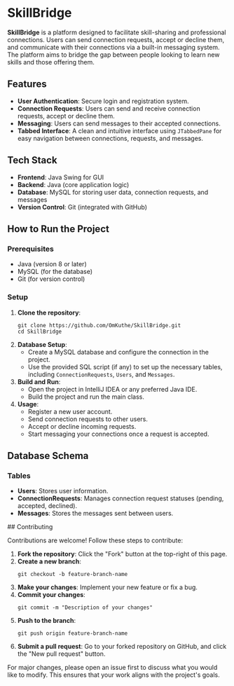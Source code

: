 # SkillBridge

<p><strong>SkillBridge</strong> is a platform designed to facilitate skill-sharing and professional connections. Users can send connection requests, accept or decline them, and communicate with their connections via a built-in messaging system. The platform aims to bridge the gap between people looking to learn new skills and those offering them.</p>

## Features

<ul>
  <li><strong>User Authentication</strong>: Secure login and registration system.</li>
  <li><strong>Connection Requests</strong>: Users can send and receive connection requests, accept or decline them.</li>
  <li><strong>Messaging</strong>: Users can send messages to their accepted connections.</li>
  <li><strong>Tabbed Interface</strong>: A clean and intuitive interface using <code>JTabbedPane</code> for easy navigation between connections, requests, and messages.</li>
</ul>

## Tech Stack

<ul>
  <li><strong>Frontend</strong>: Java Swing for GUI</li>
  <li><strong>Backend</strong>: Java (core application logic)</li>
  <li><strong>Database</strong>: MySQL for storing user data, connection requests, and messages</li>
  <li><strong>Version Control</strong>: Git (integrated with GitHub)</li>
</ul>

## How to Run the Project

### Prerequisites
<ul>
  <li>Java (version 8 or later)</li>
  <li>MySQL (for the database)</li>
  <li>Git (for version control)</li>
</ul>

### Setup

<ol>
  <li><strong>Clone the repository</strong>:
    <pre><code>git clone https://github.com/OmKuthe/SkillBridge.git
cd SkillBridge</code></pre>
  </li>

  <li><strong>Database Setup</strong>:
    <ul>
      <li>Create a MySQL database and configure the connection in the project.</li>
      <li>Use the provided SQL script (if any) to set up the necessary tables, including <code>ConnectionRequests</code>, <code>Users</code>, and <code>Messages</code>.</li>
    </ul>
  </li>

  <li><strong>Build and Run</strong>:
    <ul>
      <li>Open the project in IntelliJ IDEA or any preferred Java IDE.</li>
      <li>Build the project and run the main class.</li>
    </ul>
  </li>

  <li><strong>Usage</strong>:
    <ul>
      <li>Register a new user account.</li>
      <li>Send connection requests to other users.</li>
      <li>Accept or decline incoming requests.</li>
      <li>Start messaging your connections once a request is accepted.</li>
    </ul>
  </li>
</ol>

## Database Schema

### Tables

<ul>
  <li><strong>Users</strong>: Stores user information.</li>
  <li><strong>ConnectionRequests</strong>: Manages connection request statuses (pending, accepted, declined).</li>
  <li><strong>Messages</strong>: Stores the messages sent between users.</li>
</ul>
## Contributing

<p>Contributions are welcome! Follow these steps to contribute:</p>

<ol>
  <li><strong>Fork the repository</strong>: Click the "Fork" button at the top-right of this page.</li>
  <li><strong>Create a new branch</strong>:
    <pre><code>git checkout -b feature-branch-name</code></pre>
  </li>
  <li><strong>Make your changes</strong>: Implement your new feature or fix a bug.</li>
  <li><strong>Commit your changes</strong>:
    <pre><code>git commit -m "Description of your changes"</code></pre>
  </li>
  <li><strong>Push to the branch</strong>:
    <pre><code>git push origin feature-branch-name</code></pre>
  </li>
  <li><strong>Submit a pull request</strong>: Go to your forked repository on GitHub, and click the "New pull request" button.</li>
</ol>

<p>For major changes, please open an issue first to discuss what you would like to modify. This ensures that your work aligns with the project's goals.</p>
